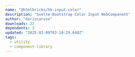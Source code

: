 ```yaml
---
name: "@htmlbricks/hb-input-color"
description: "Svelte-Bootstrap Color Input WebComponent"
author: "dariocaruso"
downloads: 22
dependents: 3
updated: "2025-03-09T03:10:29.640Z"
tags: 
  - utility
  - component-library
---
```

